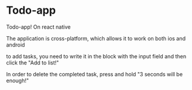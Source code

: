 # Todo-app
Todo-app! 
On react native

The application is cross-platform, which allows it to work on both ios and android

to
add tasks, you need to write it in the block with the input field and then click the "Add to list!"

In order to delete the completed task, press and hold "3 seconds will be enough!"


